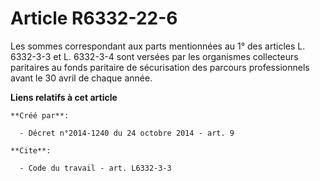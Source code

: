 # Article R6332-22-6

Les sommes correspondant aux parts mentionnées au 1° des articles L. 6332-3-3 et L. 6332-3-4 sont versées par les organismes
collecteurs paritaires au fonds paritaire de sécurisation des parcours professionnels avant le 30 avril de chaque année.

**Liens relatifs à cet article**

	**Créé par**:

	  - Décret n°2014-1240 du 24 octobre 2014 - art. 9

	**Cite**:

	  - Code du travail - art. L6332-3-3
